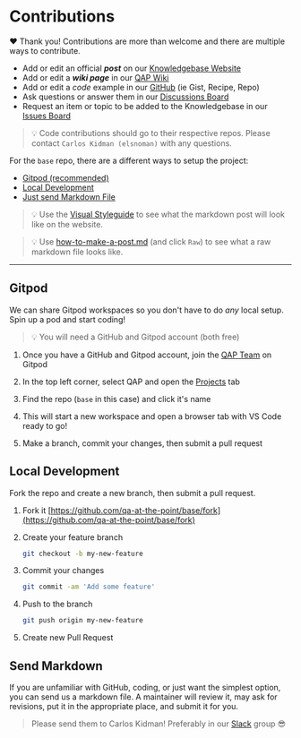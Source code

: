 # Contributions

❤️ Thank you! Contributions are more than welcome and there are multiple ways to contribute.

- Add or edit an official **_post_** on our [Knowledgebase Website](https://base.qap.dev)
- Add or edit a **_wiki page_** in our [QAP Wiki](https://github.com/qa-at-the-point/base/wiki)
- Add or edit a _code_ example in our [GitHub](https://github.com/qa-at-the-point/) (ie Gist, Recipe, Repo)
- Ask questions or answer them in our [Discussions Board](https://github.com/qa-at-the-point/base/discussions)
- Request an item or topic to be added to the Knowledgebase in our [Issues Board](https://github.com/qa-at-the-point/base/issues)

> 💡 Code contributions should go to their respective repos. Please contact `Carlos Kidman (elsnoman)` with any questions.

For the `base` repo, there are a different ways to setup the project:

- [Gitpod (recommended)](#gitpod)
- [Local Development](#local-development)
- [Just send Markdown File](#send-markdown)

> 💡 Use the [Visual Styleguide](https://base.qap.dev/styleguide) to see what the markdown post will look like on the website.

> 💡 Use [how-to-make-a-post.md](https://github.com/qa-at-the-point/base/blob/main/_posts/2022-01-20-how-to-make-a-post.md) (and click `Raw`) to see what a raw markdown file looks like.

---

## Gitpod

We can share Gitpod workspaces so you don't have to do _any_ local setup. Spin up a pod and start coding!

> 💡 You will need a GitHub and Gitpod account (both free)

1. Once you have a GitHub and Gitpod account, join the [QAP Team](https://gitpod.io/teams/join?inviteId=6c67cd4b-d64e-4505-bf36-58599f224a04) on Gitpod

2. In the top left corner, select QAP and open the [Projects](https://gitpod.io/t/qap/projects) tab

3. Find the repo (`base` in this case) and click it's name

4. This will start a new workspace and open a browser tab with VS Code ready to go!

5. Make a branch, commit your changes, then submit a pull request

## Local Development

Fork the repo and create a new branch, then submit a pull request.

1. Fork it [https://github.com/qa-at-the-point/base/fork](https://github.com/qa-at-the-point/base/fork)

2. Create your feature branch

   ```sh
   git checkout -b my-new-feature
   ```

3. Commit your changes

   ```sh
   git commit -am 'Add some feature'
   ```

4. Push to the branch

   ```sh
   git push origin my-new-feature
   ```

5. Create new Pull Request

## Send Markdown

If you are unfamiliar with GitHub, coding, or just want the simplest option, you can send us a markdown file. A maintainer will review it, may ask for revisions, put it in the appropriate place, and submit it for you.

> Please send them to Carlos Kidman! Preferably in our [Slack](https://join.slack.com/t/qautah/shared_invite/zt-4cbb6q78-J8opsCMlPqOKdef42x9kUw) group 😎
